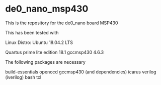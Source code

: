 # de0_nano_msp430
This is the repository for the de0_nano board MSP430

This has been tested with

Linux Distro: Ubuntu 18.04.2 LTS

Quartus prime lite edition 18.1
gccmsp430 4.6.3

The following packages are necessary

build-essentials
openocd
gccmsp430 (and dependencies)
icarus verilog (iverilog)
bash
tcl

